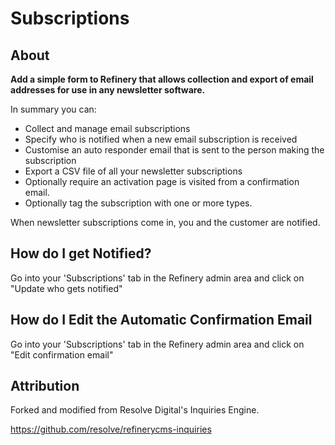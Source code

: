 # Subscriptions

## About

__Add a simple form to Refinery that allows collection and export of email addresses for use in any newsletter software.__

In summary you can:

* Collect and manage email subscriptions
* Specify who is notified when a new email subscription is received
* Customise an auto responder email that is sent to the person making the subscription
* Export a CSV file of all your newsletter subscriptions
* Optionally require an activation page is visited from a confirmation email.
* Optionally tag the subscription with one or more types.

When newsletter subscriptions come in, you and the customer are notified.

## How do I get Notified?

Go into your 'Subscriptions' tab in the Refinery admin area and click on "Update who gets notified"

## How do I Edit the Automatic Confirmation Email

Go into your 'Subscriptions' tab in the Refinery admin area and click on "Edit confirmation email"

## Attribution

Forked and modified from Resolve Digital's Inquiries Engine.

https://github.com/resolve/refinerycms-inquiries

